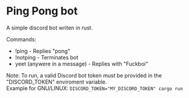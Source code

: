 # Ping Pong bot
A simple discord bot writen in rust.

Commands:
- !ping - Replies "pong"
- !notping - Terminates bot
- yeet (anywere in a message) - Replies with "Fuckboi"

Note: To run, a valid Discord bot token must be provided in the "DISCORD_TOKEN" enviroment variable.  
Example for GNU/LINUX: `DISCORD_TOKEN="MY_DISCORD_TOKEN" cargo run`